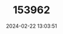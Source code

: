 ---
title: "153962"
category: "Orconectes sheltae"
draft: false
date: 2024-02-22 13:03:51
languages:
  English: ["Shelta Cave Crayfish"]
---